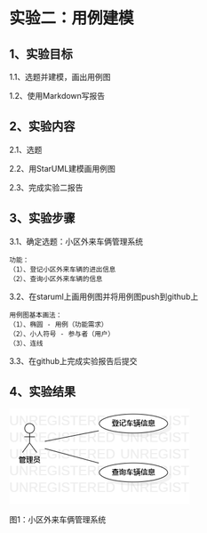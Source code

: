 # 实验二：用例建模

## 1、实验目标

1.1、选题并建模，画出用例图

1.2、使用Markdown写报告

## 2、实验内容

2.1、选题

2.2、用StarUML建模画用例图

2.3、完成实验二报告

## 3、实验步骤

3.1、确定选题：小区外来车俩管理系统

    功能：
    （1）、登记小区外来车辆的进出信息
    （2）、查询小区外来车辆的信息

3.2、在staruml上画用例图并将用例图push到github上


    用例图基本画法：
    （1）、椭圆 - 用例（功能需求）
    （2）、小人符号 - 参与者（用户）
    （3）、连线
    
3.3、在github上完成实验报告后提交

## 4、实验结果

![用例图](./lab2_UseCaseDiagram.png)

图1：小区外来车俩管理系统
